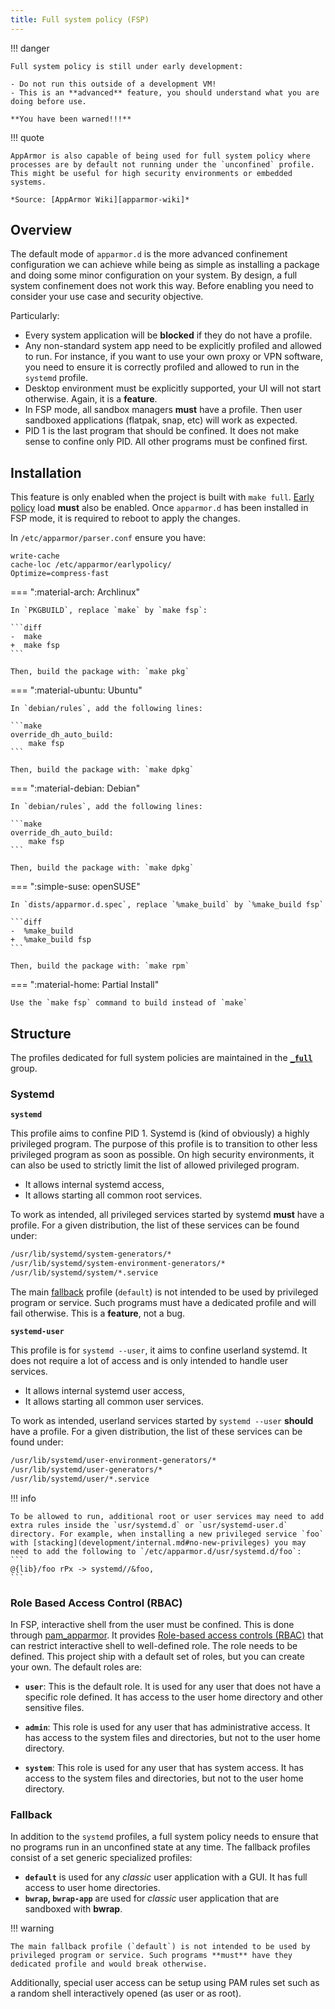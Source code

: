 ```yaml
---
title: Full system policy (FSP)
---
```


!!! danger

    Full system policy is still under early development:
    
    - Do not run this outside of a development VM! 
    - This is an **advanced** feature, you should understand what you are doing before use.

    **You have been warned!!!**

!!! quote

    AppArmor is also capable of being used for full system policy where processes are by default not running under the `unconfined` profile. This might be useful for high security environments or embedded systems.

    *Source: [AppArmor Wiki][apparmor-wiki]*


## Overview

The default mode of `apparmor.d` is the more advanced confinement configuration we can achieve while being as simple as installing a package and doing some minor configuration on your system. By design, a full system confinement does not work this way. Before enabling you need to consider your use case and security objective.

Particularly:

- Every system application will be **blocked** if they do not have a profile.
- Any non-standard system app need to be explicitly profiled and allowed to run. For instance, if you want to use your own proxy or VPN software, you need to ensure it is correctly profiled and allowed to run in the `systemd` profile.
- Desktop environment must be explicitly supported, your UI will not start otherwise. Again, it is a **feature**.
- In FSP mode, all sandbox managers **must** have a profile. Then user sandboxed applications (flatpak, snap, etc) will work as expected.
- PID 1 is the last program that should be confined. It does not make sense to confine only PID. All other programs must be confined first.



## Installation


This feature is only enabled when the project is built with `make full`. [Early policy](https://gitlab.com/apparmor/apparmor/-/wikis/AppArmorInSystemd#early-policy-loads) load **must** also be enabled. Once `apparmor.d` has been installed in FSP mode, it is required to reboot to apply the changes.

In `/etc/apparmor/parser.conf` ensure you have:
```
write-cache
cache-loc /etc/apparmor/earlypolicy/
Optimize=compress-fast
```

=== ":material-arch: Archlinux"

    In `PKGBUILD`, replace `make` by `make fsp`:

    ```diff
    -  make
    +  make fsp
    ```

    Then, build the package with: `make pkg`

=== ":material-ubuntu: Ubuntu"

    In `debian/rules`, add the following lines:

    ```make
    override_dh_auto_build:
        make fsp
    ```

    Then, build the package with: `make dpkg`

=== ":material-debian: Debian"
    
    In `debian/rules`, add the following lines:

    ```make
    override_dh_auto_build:
        make fsp
    ```

    Then, build the package with: `make dpkg`

=== ":simple-suse: openSUSE"

    In `dists/apparmor.d.spec`, replace `%make_build` by `%make_build fsp`

    ```diff
    -  %make_build
    +  %make_build fsp
    ```

    Then, build the package with: `make rpm`

=== ":material-home: Partial Install"

    Use the `make fsp` command to build instead of `make`


## Structure

The profiles dedicated for full system policies are maintained in the **[`_full`][full]** group.

### Systemd

**`systemd`**

This profile aims to confine PID 1. Systemd is (kind of obviously) a highly privileged program. The purpose of this profile is to transition to other less privileged program as soon as possible. On high security environments, it can also be used to strictly limit the list of allowed privileged program.

- It allows internal systemd access,
- It allows starting all common root services.

To work as intended, all privileged services started by systemd **must** have a profile. For a given distribution, the list of these services can be found under:
```sh
/usr/lib/systemd/system-generators/*
/usr/lib/systemd/system-environment-generators/*
/usr/lib/systemd/system/*.service
```

The main [fallback](#fallback) profile (`default`) is not intended to be used by privileged program or service. Such programs must have a dedicated profile and will fail otherwise. This is a **feature**, not a bug.

**`systemd-user`**

This profile is for `systemd --user`, it aims to confine userland systemd. It does not require a lot of access and is only intended to handle user services.

- It allows internal systemd user access,
- It allows starting all common user services.

To work as intended, userland services started by `systemd --user` **should** have a profile. For a given distribution, the list of these services can be found under:

```sh
/usr/lib/systemd/user-environment-generators/*
/usr/lib/systemd/user-generators/*
/usr/lib/systemd/user/*.service
```

!!! info

    To be allowed to run, additional root or user services may need to add extra rules inside the `usr/systemd.d` or `usr/systemd-user.d` directory. For example, when installing a new privileged service `foo` with [stacking](development/internal.md#no-new-privileges) you may need to add the following to `/etc/apparmor.d/usr/systemd.d/foo`:
    ```
    @{lib}/foo rPx -> systemd//&foo,
    ```

### Role Based Access Control (RBAC)

In FSP, interactive shell from the user must be confined. This is done through [pam_apparmor](https://gitlab.com/apparmor/apparmor/-/wikis/pam_apparmor). It provides [Role-based access controls (RBAC)](https://en.wikipedia.org/wiki/Role-based_access_control) that can restrict interactive shell to well-defined role. The role needs to be defined. This project ship with a default set of roles, but you can create your own. The default roles are:

- **`user`**: This is the default role. It is used for any user that does not have a specific role defined. It has access to the user home directory and other sensitive files.

- **`admin`**: This role is used for any user that has administrative access. It has access to the system files and directories, but not to the user home directory.

- **`system`**: This role is used for any user that has system access. It has access to the system files and directories, but not to the user home directory.

### Fallback

In addition to the `systemd` profiles, a full system policy needs to ensure that no programs run in an unconfined state at any time. The fallback profiles consist of a set generic specialized profiles:

- **`default`** is used for any *classic* user application with a GUI. It has full access to user home directories.
- **`bwrap`, `bwrap-app`** are used for *classic* user application that are sandboxed with **bwrap**.

!!! warning

    The main fallback profile (`default`) is not intended to be used by privileged program or service. Such programs **must** have they dedicated profile and would break otherwise.

Additionally, special user access can be setup using PAM rules set such as a random shell interactively opened (as user or as root).

[apparmor-wiki]: https://gitlab.com/apparmor/apparmor/-/wikis/FullSystemPolicy
[full]: https://github.com/roddhjav/apparmor.d/blob/main/apparmor.d/groups/_full
